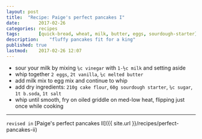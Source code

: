 ```yaml
---
layout: post
title: 	"Recipe: Paige's perfect pancakes I"
date:		2017-02-26
categories:	recipes
tags:		[quick-bread, wheat, milk, butter, eggs, sourdough-starter] 
description: 	"fluffy pancakes fit for a king"
published: true
lastmod:	2017-02-26 12:07
---
```


*	sour your milk by mixing `¼c vinegar` with `1-½c milk` and setting aside
*	whip together `2 eggs`, `2t vanilla`, `¼c melted butter`
*	add milk mix to egg mix and continue to whip
*	add dry ingredients: `210g cake flour`, `60g sourdough starter`, `¼c sugar`, `1t b.soda`, `1t salt`
*	whip until smooth, fry on oiled griddle on med-low heat, flipping just once while cooking

*****
`revised in`
[Paige's perfect pancakes II]({{ site.url }}/recipes/perfect-pancakes-ii)


